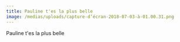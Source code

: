 ```yaml
---
title: Pauline t'es la plus belle
image: /medias/uploads/capture-d’écran-2018-07-03-à-01.00.31.png
---
```

Pauline t'es la plus belle
